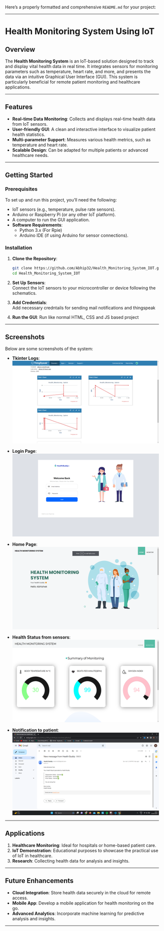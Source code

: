 Here’s a properly formatted and comprehensive `README.md` for your project:  

---

# Health Monitoring System Using IoT  

## Overview  
The **Health Monitoring System** is an IoT-based solution designed to track and display vital health data in real time. It integrates sensors for monitoring parameters such as temperature, heart rate, and more, and presents the data via an intuitive Graphical User Interface (GUI). This system is particularly beneficial for remote patient monitoring and healthcare applications.  

---

## Features  
- **Real-time Data Monitoring**: Collects and displays real-time health data from IoT sensors.  
- **User-friendly GUI**: A clean and interactive interface to visualize patient health statistics.  
- **Multi-parameter Support**: Measures various health metrics, such as temperature and heart rate.  
- **Scalable Design**: Can be adapted for multiple patients or advanced healthcare needs.  

---

## Getting Started  

### Prerequisites  
To set up and run this project, you’ll need the following:  
- IoT sensors (e.g., temperature, pulse rate sensors).  
- Arduino or Raspberry Pi (or any other IoT platform).  
- A computer to run the GUI application.  
- **Software Requirements**:  
  - Python 3.x  (For Rpie)
  - Arduino IDE (if using Arduino for sensor connections).  

### Installation  
1. **Clone the Repository**:  
   ```bash  
   git clone https://github.com/Abhip32/Health_Monitoring_System_IOT.git  
   cd Health_Monitoring_System_IOT  
   ```  

2. **Set Up Sensors**:  
   Connect the IoT sensors to your microcontroller or device following the schematics.  

3. **Add Credentials**:  
   Add necessary credntails for sending mail notifications and thingspeak 

4. **Run the GUI**:
   Run like normal HTML, CSS and JS based project 

---

## Screenshots  

Below are some screenshots of the system:  



- **Tkinter Logs**:  
  ![Screenshot 737](screenshots/Screenshot%20(737).png)  


- **Login Page**:  
  ![Screenshot 740](screenshots/Screenshot%20(740).png)
  
- **Home Page**:  
  ![Screenshot 741](screenshots/Screenshot%20(741).png)  

- **Health Status from sensors**:  
  ![GUI](screenshots/GUI%20(2).png)
  
- **Notification to patient**:  
  ![Screenshot 743](screenshots/Screenshot%20(743).png)  

---

## Applications  
1. **Healthcare Monitoring**: Ideal for hospitals or home-based patient care.  
2. **IoT Demonstration**: Educational purposes to showcase the practical use of IoT in healthcare.  
3. **Research**: Collecting health data for analysis and insights.  

---

## Future Enhancements  
- **Cloud Integration**: Store health data securely in the cloud for remote access.  
- **Mobile App**: Develop a mobile application for health monitoring on the go.  
- **Advanced Analytics**: Incorporate machine learning for predictive analysis and insights.  

---
